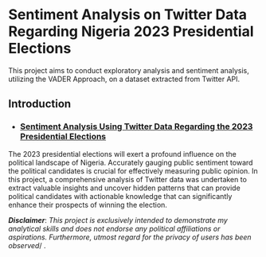 # Sentiment Analysis on Twitter Data Regarding Nigeria 2023 Presidential Elections

This project aims to conduct exploratory analysis and sentiment analysis, utilizing the VADER Approach, on a  dataset extracted from Twitter API.

## Introduction

* ### **[Sentiment Analysis Using Twitter Data Regarding the 2023 Presidential Elections](https://github.com/ObaroJoseph/Data-Science-Projects/blob/main/Sentiment_Analysis_Nigeria_2023_Elections.ipynb)**

The 2023 presidential elections will exert a profound influence on the political landscape of Nigeria. Accurately gauging public sentiment toward the political candidates is crucial for effectively measuring public opinion. In this project, a comprehensive analysis of Twitter data was undertaken to extract valuable insights and uncover hidden patterns that can provide political candidates with actionable knowledge that can significantly enhance their prospects of winning the election.


**_Disclaimer_**: _This project is exclusively intended to demonstrate my analytical skills and does not endorse any political affiliations or aspirations. Furthermore, utmost regard for the privacy of users has been observed_/
.
